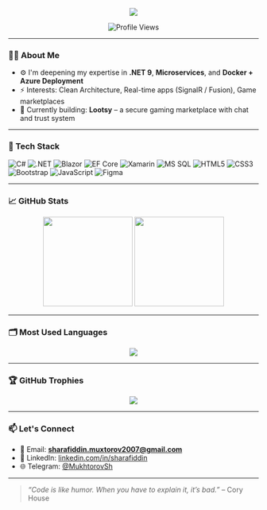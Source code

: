<!-- Profilingizga animatsiyali banner qo'shish -->
<p align="center">
  <img src="https://readme-typing-svg.herokuapp.com?color=4CAF50&lines=Hi+there!+I'm+Sharafiddin+%F0%9F%91%8B;Full+Stack+.NET+Developer;Passionate+about+Blazor,+EF+Core,+Cloud;Building+Real+Projects+Daily+%F0%9F%93%9A" />
</p>

<p align="center">
  <img src="https://komarev.com/ghpvc/?username=SharafiddinMukhtorov&label=Profile%20views&color=0e75b6&style=flat" alt="Profile Views" />
</p>

---

### 👨‍💻 About Me

- ⚙️ I'm deepening my expertise in **.NET 9**, **Microservices**, and **Docker + Azure Deployment**
- ⚡ Interests: Clean Architecture, Real-time apps (SignalR / Fusion), Game marketplaces
- 🔭 Currently building: **Lootsy** – a secure gaming marketplace with chat and trust system

---

### 🧰 Tech Stack

![C#](https://img.shields.io/badge/-C%23-239120?style=for-the-badge&logo=c-sharp&logoColor=white)
![.NET](https://img.shields.io/badge/-.NET-512BD4?style=for-the-badge&logo=dotnet&logoColor=white)
![Blazor](https://img.shields.io/badge/-Blazor-512BD4?style=for-the-badge&logo=blazor&logoColor=white)
![EF Core](https://img.shields.io/badge/-Entity%20Framework-6DB33F?style=for-the-badge)
![Xamarin](https://img.shields.io/badge/-Xamarin-3498DB?style=for-the-badge&logo=xamarin&logoColor=white)
![MS SQL](https://img.shields.io/badge/-SQL%20Server-CC2927?style=for-the-badge&logo=microsoft-sql-server&logoColor=white)
![HTML5](https://img.shields.io/badge/-HTML5-E34F26?style=for-the-badge&logo=html5&logoColor=white)
![CSS3](https://img.shields.io/badge/-CSS3-1572B6?style=for-the-badge&logo=css3&logoColor=white)
![Bootstrap](https://img.shields.io/badge/-Bootstrap-563D7C?style=for-the-badge&logo=bootstrap&logoColor=white)
![JavaScript](https://img.shields.io/badge/-JavaScript-F7DF1E?style=for-the-badge&logo=javascript&logoColor=black)
![Figma](https://img.shields.io/badge/-Figma-F24E1E?style=for-the-badge&logo=figma&logoColor=white)

---

### 📈 GitHub Stats

<p align="center">
  <img src="https://github-readme-stats.vercel.app/api?username=SharafiddinMukhtorov&show_icons=true&theme=radical&count_private=true" height="180"/>
  <img src="https://github-readme-streak-stats.herokuapp.com/?user=SharafiddinMukhtorov&theme=radical" height="180"/>
</p>

---

### 🗂️ Most Used Languages

<p align="center">
  <img src="https://github-readme-stats.vercel.app/api/top-langs/?username=SharafiddinMukhtorov&layout=compact&langs_count=8&theme=radical" />
</p>

---

### 🏆 GitHub Trophies

<p align="center">
  <img src="https://github-profile-trophy.vercel.app/?username=SharafiddinMukhtorov&theme=radical&row=1&column=7" />
</p>

---

### 📫 Let's Connect

- 📧 Email: **sharafiddin.muxtorov2007@gmail.com**
- 💼 LinkedIn: [linkedin.com/in/sharafiddin](https://www.linkedin.com/in/sharafiddin-mukhtorov-376672274/)
- 🌐 Telegram: [@MukhtorovSh](https://t.me/MukhtorovSh)

---

> _“Code is like humor. When you have to explain it, it’s bad.”_ – Cory House

